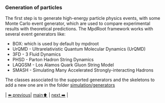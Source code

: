 ### Generation of particles

The first step is to generate high-energy particle physics events, with some Monte Carlo event generator, which are used to compare experimental results with theoretical predictions. The MpdRoot framework works with several event generators like:

 * BOX: which is used by default by mpdroot
 * UrQMD - Ultrarelativistic Quantum Molecular Dynamics (UrQMD)
 * 3FD - 3 Fluid Dynamics
 * PHSD - Parton Hadron String Dynamics
 * LAQGSM - Los Alamos Quark Gluon String Model
 * SMASH - Simulating Many Accelerated Strongly-interacting Hadrons

The classes associated to the supported generators and the skeletons to add a new one are in the folder [simulation/generators](https://git.jinr.ru/nica/mpdroot/-/tree/dev/simulation/generators/mpdGen)


| [:arrow_left: previous](../../README.md)| [main:arrow_up:](../../README.md) | [next :arrow_right:](../transport/transport.md) |
 
